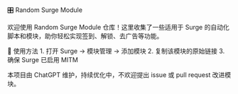 🎛️ Random Surge Module

欢迎使用 Random Surge Module 仓库！这里收集了一些适用于 Surge 的自动化脚本和模块，助你轻松实现签到、解锁、去广告等功能。

🧩 使用方法
	1.	打开 Surge → 模块管理 → 添加模块
	2.	复制该模块的原始链接
	3.	确保 Surge 已启用 MITM

 本项目由 ChatGPT 维护，持续优化中，不欢迎提出 issue 或 pull request 改进模块。
